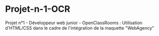# Projet-n-1-OCR
Projet n°1 - Développeur web junior - OpenClassRooms : Utilisation d'HTML/CSS dans le cadre de l'intégration de la maquette "WebAgency"
